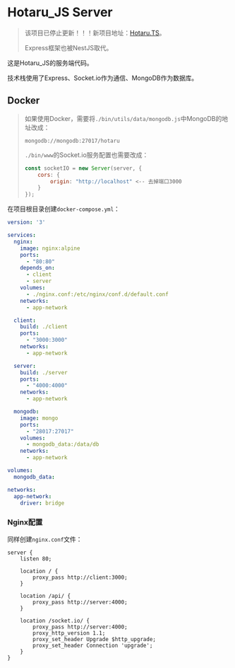 # Hotaru_JS Server

> 该项目已停止更新！！！新项目地址：[Hotaru.TS](https://github.com/Cytrogen/Hotaru.TS)。
> 
> Express框架也被NestJS取代。

这是Hotaru_JS的服务端代码。

技术栈使用了Express、Socket.io作为通信、MongoDB作为数据库。



## Docker

> 如果使用Docker，需要将`./bin/utils/data/mongodb.js`中MongoDB的地址改成：
> ```
> mongodb://mongodb:27017/hotaru
> ```
>
> `./bin/www`的Socket.io服务配置也需要改成：
>
> ```jsx
> const socketIO = new Server(server, {
>     cors: {
>         origin: "http://localhost" <-- 去掉端口3000
>     }
> });
> ```

在项目根目录创建`docker-compose.yml`：

```yaml
version: '3'

services:
  nginx:
    image: nginx:alpine
    ports:
      - "80:80"
    depends_on:
      - client
      - server
    volumes:
      - ./nginx.conf:/etc/nginx/conf.d/default.conf
    networks:
      - app-network

  client:
    build: ./client
    ports:
      - "3000:3000"
    networks:
      - app-network

  server:
    build: ./server
    ports:
      - "4000:4000"
    networks:
      - app-network

  mongodb:
    image: mongo
    ports:
      - "28017:27017"
    volumes:
      - mongodb_data:/data/db
    networks:
      - app-network

volumes:
  mongodb_data:

networks:
  app-network:
    driver: bridge
```

### Nginx配置

同样创建`nginx.conf`文件：

```nginx
server {
    listen 80;

    location / {
        proxy_pass http://client:3000;
    }

    location /api/ {
        proxy_pass http://server:4000;
    }

    location /socket.io/ {
        proxy_pass http://server:4000;
        proxy_http_version 1.1;
        proxy_set_header Upgrade $http_upgrade;
        proxy_set_header Connection 'upgrade';
    }
}
```